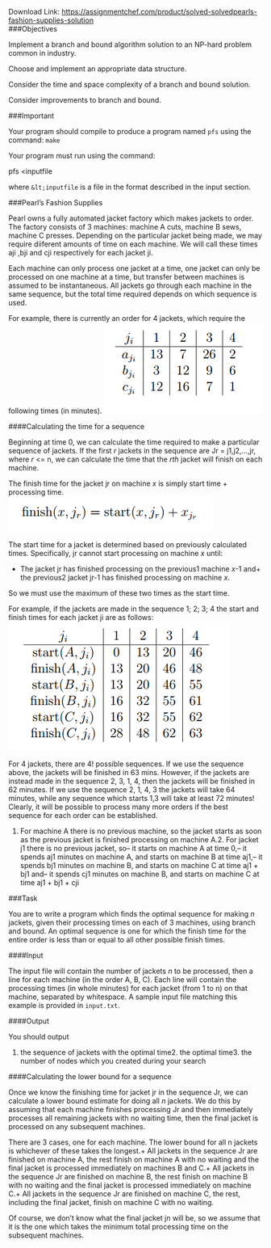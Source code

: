 Download Link: https://assignmentchef.com/product/solved-solvedpearls-fashion-supplies-solution
<br>
###Objectives

Implement a branch and bound algorithm solution to an NP-hard problem common in industry.

Choose and implement an appropriate data structure.

Consider the time and space complexity of a branch and bound solution.

Consider improvements to branch and bound.

###Important

Your program should compile to produce a program named `pfs` using the command: `make`

Your program must run using the command:

pfs &lt;inputfile

where `&lt;inputfile` is a file in the format described in the input section.

###Pearl’s Fashion Supplies

Pearl owns a fully automated jacket factory which makes jackets to order. The factory consists of 3 machines: machine A cuts, machine B sews, machine C presses. Depending on the particular jacket being made, we may require diiferent amounts of time on each machine. We will call these times aji ,bji and cji respectively for each jacket ji.

Each machine can only process one jacket at a time, one jacket can only be processed on one machine at a time, but transfer between machines is assumed to be instantaneous. All jackets go through each machine in the same sequence, but the total time required depends on which sequence is used.

For example, there is currently an order for 4 jackets, which require the following times (in minutes).![f](https://github.com/GoldOne/See-pei-pei/blob/master/fig_bed/order%20for%20jackets.png)

####Calculating the time for a sequence

Beginning at time 0, we can calculate the time required to make a particular sequence of jackets. If the first *r* jackets in the sequence are Jr = j1,j2,…,jr, where *r* &lt;= n, we can calculate the time that the *rth* jacket will finish on each machine.

The finish time for the jacket jr on machine *x* is simply start time + processing time.![f](https://github.com/GoldOne/See-pei-pei/blob/master/fig_bed/finish%20time.png)

The start time for a jacket is determined based on previously calculated times. Specifically, jr cannot start processing on machine *x* until:

+ The jacket jr has finished processing on the previous1 machine *x*-1 and+ the previous2 jacket jr-1 has finished processing on machine *x*.

So we must use the maximum of these two times as the start time.

For example, if the jackets are made in the sequence 1; 2; 3; 4 the start and finish times for each jacket ji are as follows:![f](https://github.com/GoldOne/See-pei-pei/blob/master/fig_bed/time%20for%20each%20jackets.png)

For 4 jackets, there are 4! possible sequences. If we use the sequence above, the jackets will be finished in 63 mins. However, if the jackets are instead made in the sequence 2, 3, 1, 4, then the jackets will be finished in 62 minutes. If we use the sequence 2, 1, 4, 3 the jackets will take 64 minutes, while any sequence which starts 1,3 will take at least 72 minutes! Clearly, it will be possible to process many more orders if the best sequence for each order can be established.

1. For machine A there is no previous machine, so the jacket starts as soon as the previous jacket is finished processing on machine A.2. For jacket j1 there is no previous jacket, so– it starts on machine A at time 0,– it spends aj1 minutes on machine A, and starts on machine B at time aj1,– it spends bj1 minutes on machine B, and starts on machine C at time aj1 + bj1 and– it spends cj1 minutes on machine B, and starts on machine C at time aj1 + bj1 + cji

###Task

You are to write a program which finds the optimal sequence for making *n* jackets, given their processing times on each of 3 machines, using branch and bound. An optimal sequence is one for which the finish time for the entire order is less than or equal to all other possible finish times.

####Input

The input file will contain the number of jackets *n* to be processed, then a line for each machine (in the order A, B, C). Each line will contain the processing times (in whole minutes) for each jacket (from 1 to n) on that machine, separated by whitespace. A sample input file matching this example is provided in `input.txt`.

####Output

You should output

1. the sequence of jackets with the optimal time2. the optimal time3. the number of nodes which you created during your search

####Calculating the lower bound for a sequence

Once we know the finishing time for jacket jr in the sequence Jr, we can calculate a lower bound estimate for doing all *n* jackets. We do this by assuming that each machine finishes processing Jr and then immediately processes all remaining jackets with no waiting time, then the final jacket is processed on any subsequent machines.

There are 3 cases, one for each machine. The lower bound for all n jackets is whichever of these takes the longest.+ All jackets in the sequence Jr are finished on machine A, the rest finish on machine A with no waiting and the final jacket is processed immediately on machines B and C.+ All jackets in the sequence Jr are finished on machine B, the rest finish on machine B with no waiting and the final jacket is processed immediately on machine C.+ All jackets in the sequence Jr are finished on machine C, the rest, including the final jacket, finish on machine C with no waiting.

Of course, we don’t know what the final jacket jn will be, so we assume that it is the one which takes the minimum total processing time on the subsequent machines.